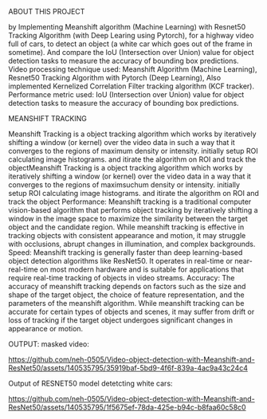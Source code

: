 ABOUT THIS PROJECT

by Implementing Meanshift algorithm (Machine Learning) with Resnet50 Tracking Algorithm (with Deep Learing using Pytorch), for a highway video full of cars, to detect an object (a white car which goes out of the frame in
sometime). And compare the IoU (Intersection over Union) value for object detection tasks to measure the accuracy of bounding box predictions. Video processing technique used: Meanshift Algorithm (Machine Learning), Resnet50 Tracking
Algorithm with Pytorch (Deep Learning), Also implemented Kernelized Correlation Filter tracking algorithm (KCF tracker). Performance metric used: IoU (Intersection over Union) value for object detection tasks to measure the accuracy of bounding box predictions.

MEANSHIFT TRACKING

Meanshift Tracking is a object tracking algorithm which works by iteratively shifting a window (or kernel) over the video data in such a way that it converges to the regions of maximum density or intensity. initially setup ROI calculating image histograms. and itirate the algorithm on ROI and track the objectMeanshift Tracking is a object tracking algorithm which works by iteratively shifting a window (or kernel) over the video data in  a way that it converges to the regions of maximsuchum density or intensity. initially setup ROI calculating image histograms. and itirate the algorithm on ROI and track the object
Performance: Meanshift tracking is a traditional computer vision-based algorithm that performs object tracking by iteratively shifting a window in the image space to maximize the similarity
between the target object and the candidate region. While meanshift tracking is effective in tracking objects with consistent appearance and motion, it may struggle with occlusions, abrupt changes in illumination, and complex backgrounds.
Speed: Meanshift tracking is generally faster than deep learning-based object detection algorithms like ResNet50. It operates in real-time or near-real-time on most modern hardware and is suitable for applications that require real-time tracking of objects in video streams.
Accuracy: The accuracy of meanshift tracking depends on factors such as the size and shape of the target object, the choice of feature representation, and the parameters of the meanshift
algorithm. While meanshift tracking can be accurate for certain types of objects and scenes, it may suffer from drift or loss of tracking if the target object undergoes significant changes in
appearance or motion.

OUTPUT:
masked video:

https://github.com/neh-0505/Video-object-detection-with-Meanshift-and-ResNet50/assets/140535795/35919baf-5bd9-4f6f-839a-4ac9a43c24c4

















Output of RESNET50 model detetcting white cars:

https://github.com/neh-0505/Video-object-detection-with-Meanshift-and-ResNet50/assets/140535795/1f5675ef-78da-425e-b94c-b8faa60c58c0



